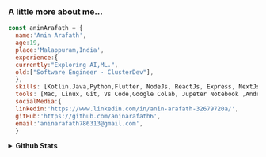 

### A little more about me...  

```javascript
const aninArafath = {
  name:'Anin Arafath',
  age:19,
  place:'Malappuram,India',
  experience:{
  currently:"Exploring AI,ML.",
  old:["Software Engineer · ClusterDev"],
  },
  skills: [Kotlin,Java,Python,Flutter, NodeJs, ReactJs, Express, NextJs, TailwindCss],
  tools: [Mac, Linux, Git, Vs Code,Google Colab, Jupeter Notebook ,Android Studio, GitHub,],
  socialMedia:{
  linkedin:'https://www.linkedin.com/in/anin-arafath-32679720a/',
  gitHub:'https://github.com/aninarafath6',
  email:'aninarafath786313@gmail.com',
  }

```


<details>
<summary>
  <b>Github Stats</b>
</summary>
<p align="center"><img src="https://media.giphy.com/media/QaMcXSekUWx7aogAUr/giphy.gif" width="60" /><b>Git profile Trophies</b></h4></p><br>

<p align="center">
<img src="https://github-profile-trophy.vercel.app/?username=aninarafath6&theme=gruvbox" align="center"/>
<p/>
	


</details>




	

	

